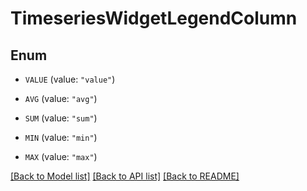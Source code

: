 # TimeseriesWidgetLegendColumn

## Enum

- `VALUE` (value: `"value"`)

- `AVG` (value: `"avg"`)

- `SUM` (value: `"sum"`)

- `MIN` (value: `"min"`)

- `MAX` (value: `"max"`)

[[Back to Model list]](../README.md#documentation-for-models) [[Back to API list]](../README.md#documentation-for-api-endpoints) [[Back to README]](../README.md)
